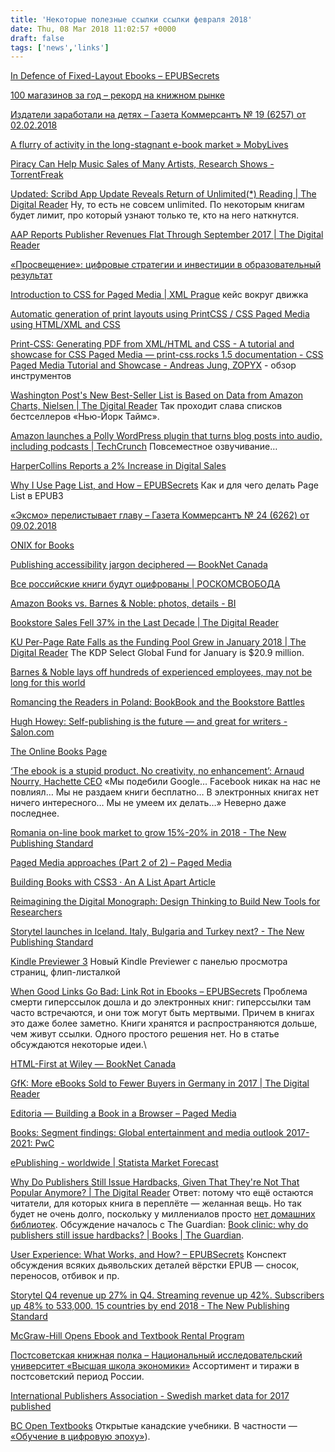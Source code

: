 ```yaml
---
title: 'Некоторые полезные ссылки ссылки февраля 2018'
date: Thu, 08 Mar 2018 11:02:57 +0000
draft: false
tags: ['news','links']
---
```


[In Defence of Fixed-Layout Ebooks – EPUBSecrets](http://epubsecrets.com/in-defence-of-fixed-layout-ebooks.php)

[100 магазинов за год – рекорд на книжном рынке](http://www.unkniga.ru/company-news/7953-100-magazinov-za-god-rekord-na-knizhnom-rynke.html)

[Издатели заработали на детях – Газета Коммерсантъ № 19 (6257) от 02.02.2018](https://www.kommersant.ru/doc/3536039)

[A flurry of activity in the long-stagnant e-book market » MobyLives](https://www.mhpbooks.com/a-flurry-of-activity-in-the-long-stagnant-e-book-market/)

[Piracy Can Help Music Sales of Many Artists, Research Shows - TorrentFreak](https://torrentfreak.com/piracy-can-help-music-sales-of-many-artists-research-shows-180128/)

[Updated: Scribd App Update Reveals Return of Unlimited(\*) Reading | The Digital Reader](https://the-digital-reader.com/2018/02/05/scribd-app-update-reveals-return-unlimited-reading/) Ну, то есть не совсем unlimited. По некоторым книгам будет лимит, про который узнают только те, кто на него наткнутся.

[AAP Reports Publisher Revenues Flat Through September 2017 | The Digital Reader](https://the-digital-reader.com/2018/02/07/aap-reports-publisher-revenues-flat-september-2017/)

[«Просвещение»: цифровые стратегии и инвестиции в образовательный результат](http://www.unkniga.ru/bookrinok/knigniy-rinok/7970-prosveschenie-tsifrovye-strategii-i-investitsii-v-obrazovat-rezultat.html)

[Introduction to CSS for Paged Media | XML Prague](http://www.xmlprague.cz/2018/02/07/introduction-to-css-for-paged-media/) кейс вокруг движка

[Automatic generation of print layouts using PrintCSS / CSS Paged Media using HTML/XML and CSS](https://www.print-css.com/)

[Print-CSS: Generating PDF from XML/HTML and CSS - A tutorial and showcase for CSS Paged Media — print-css.rocks 1.5 documentation - CSS Paged Media Tutorial and Showcase - Andreas Jung, ZOPYX](https://print-css.rocks/) - обзор инструментов

[Washington Post's New Best-Seller List is Based on Data from Amazon Charts, Nielsen | The Digital Reader](https://the-digital-reader.com/2018/02/08/washington-posts-new-best-seller-list-based-data-amazon-charts-nielsen/) Так проходит слава списков бестселлеров «Нью-Йорк Таймс».

[Amazon launches a Polly WordPress plugin that turns blog posts into audio, including podcasts | TechCrunch](https://techcrunch.com/2018/02/08/amazon-launches-a-polly-wordpress-plugin-that-turns-blog-posts-into-audio-including-podcasts/) Повсеместное озвучивание…

[HarperCollins Reports a 2% Increase in Digital Sales](https://goodereader.com/blog/business-news/harpercollins-reports-a-2-increase-in-digital-sales)

[Why I Use Page List, and How – EPUBSecrets](http://epubsecrets.com/why-i-use-page-list-and-how.php) Как и для чего делать Page List в EPUB3

[«Эксмо» перелистывает главу – Газета Коммерсантъ № 24 (6262) от 09.02.2018](https://www.kommersant.ru/doc/3542441)

[ONIX for Books](https://bookmachine.org/2015/01/22/non-technical-beginners-guide-onix-books/)

[Publishing accessibility jargon deciphered — BookNet Canada](https://www.booknetcanada.ca/blog/2018/2/12/publishing-accessibility-jargon-deciphered)

[Все российские книги будут оцифрованы | РОСКОМСВОБОДА](https://roskomsvoboda.org/36335/)

[Amazon Books vs. Barnes & Noble: photos, details - BI](http://www.businessinsider.com/amazon-books-vs-barnes-and-noble-photos-details-2018-2)

[Bookstore Sales Fell 37% in the Last Decade | The Digital Reader](https://the-digital-reader.com/2018/02/15/bookstore-sales-fell-37-last-decade/)

[KU Per-Page Rate Falls as the Funding Pool Grew in January 2018 | The Digital Reader](https://the-digital-reader.com/2018/02/15/ku-per-page-rate-falls-funding-pool-grew-january-2018/) The KDP Select Global Fund for January is $20.9 million.

[Barnes & Noble lays off hundreds of experienced employees, may not be long for this world](https://teleread.org/2018/02/14/barnes-noble-lays-off-hundreds-of-experienced-employees-may-not-be-long-for-this-world/)

[Romancing the Readers in Poland: BookBook and the Bookstore Battles](https://publishingperspectives.com/2018/02/romancing-the-readers-poland-bookbook-retail-battles/)

[Hugh Howey: Self-publishing is the future — and great for writers - Salon.com](https://www.salon.com/2013/04/04/hugh_howey_self_publishing_is_the_future_and_great_for_writers/)

[The Online Books Page](http://onlinebooks.library.upenn.edu/index.html)

[‘The ebook is a stupid product. No creativity, no enhancement’: Arnaud Nourry, Hachette CEO](https://scroll.in/article/868871/the-ebook-is-a-stupid-product-no-creativity-no-enhancement-says-the-hachette-group-ceo) «Мы подебили Google… Facebook никак на нас не повлиял… Мы не раздаем книги бесплатно… В электронных книгах нет ничего интересного… Мы не умеем их делать…» Неверно даже последнее.

[Romania on-line book market to grow 15%-20% in 2018 - The New Publishing Standard](http://www.thenewpublishingstandard.com/romania-line-book-market-grow-15-20-2018/)

[Paged Media approaches (Part 2 of 2) – Paged Media](https://www.pagedmedia.org/paged-media-approaches-part-2-of-2/)

[Building Books with CSS3 · An A List Apart Article](https://alistapart.com/article/building-books-with-css3)

[Reimagining the Digital Monograph: Design Thinking to Build New Tools for Researchers](https://quod.lib.umich.edu/j/jep/3336451.0021.102?view=text;rgn=main)

[Storytel launches in Iceland. Italy, Bulgaria and Turkey next? - The New Publishing Standard](http://www.thenewpublishingstandard.com/storytel-launches-in-iceland-italy-bulgaria-and-turkey-next/)

[Kindle Previewer 3](https://www.amazon.com/gp/feature.html/?docId=1000765261&ref_=pe_16231_242552101) Новый Kindle Previewer с панелью просмотра страниц, флип-листалкой

[When Good Links Go Bad: Link Rot in Ebooks – EPUBSecrets](http://epubsecrets.com/when-good-links-go-bad-link-rot-in-ebooks.php) Проблема смерти гиперссылок дошла и до электронных книг: гиперссылки там часто встречаются, и они тож могут быть мертвыми. Причем в книгах это даже более заметно. Книги хранятся и распространяются дольше, чем живут ссылки. Одного простого решения нет. Но в статье обсуждаются некоторые идеи.\

[HTML-First at Wiley — BookNet Canada](https://www.booknetcanada.ca/blog/2018/2/14/html-first-at-wiley)

[GfK: More eBooks Sold to Fewer Buyers in Germany in 2017 | The Digital Reader](https://the-digital-reader.com/2018/02/23/gfk-ebooks-sold-fewer-buyers-germany-2017/)

[Editoria — Building a Book in a Browser – Paged Media](https://www.pagedmedia.org/editoria-building-a-book-in-a-browser/)

[Books: Segment findings: Global entertainment and media outlook 2017-2021: PwC](https://www.pwc.com/gx/en/industries/tmt/media/outlook/segment-insights/books.html)

[ePublishing - worldwide | Statista Market Forecast](https://www.statista.com/outlook/204/100/epublishing/worldwide#)

[Why Do Publishers Still Issue Hardbacks, Given That They're Not That Popular Anymore? | The Digital Reader](https://the-digital-reader.com/2018/02/26/publishers-still-issue-hardbacks-given-theyre-not-popular-anymore/) Ответ: потому что ещё остаются читатели, для которых книга в переплёте — желанная вещь. Но так будет не очень долго, поскольку у миллениалов просто [нет домашних библиотек](https://mic.com/articles/17872/10-reasons-why-millennials-have-a-whole-different-outlook-on-buying-stuff#.FG5ro9qQp). Обсуждение началось с The Guardian: [Book clinic: why do publishers still issue hardbacks? | Books | The Guardian](https://www.theguardian.com/books/2018/feb/25/book-clinic-why-do-publishers-still-issue-hardbacks).

[User Experience: What Works, and How? – EPUBSecrets](http://epubsecrets.com/user-experience-what-works-and-how.php) Конспект обсуждения всяких дьявольских деталей вёрстки EPUB — сносок, переносов, отбивок и пр.

[Storytel Q4 revenue up 27% in Q4. Streaming revenue up 42%. Subscribers up 48% to 533,000. 15 countries by end 2018 - The New Publishing Standard](http://www.thenewpublishingstandard.com/storytel-q4-revenue-27-q4-streaming-revenue-42-subscribers-48-533000-15-countries-end-2018/)

[McGraw-Hill Opens Ebook and Textbook Rental Program](https://publishingperspectives.com/2018/02/mcgraw-hill-opens-ebook-textbook-rental-program/)

[Постсоветская книжная полка – Национальный исследовательский университет «Высшая школа экономики»](https://25.hse.ru/books/) Ассортимент и тиражи в постсоветский период России.

[International Publishers Association - Swedish market data for 2017 published](https://internationalpublishers.org/market-insights/data-and-statistics/635-swedish-market-data-for-2017-published)

[BC Open Textbooks](https://opentextbc.ca/) Открытые канадские учебники. В частности — [«Обучение в цифровую эпоху»](https://opentextbc.ca/teachinginadigitalage/)).